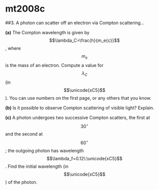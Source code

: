 # mt2008c

##3.
A photon can scatter off an electron via Compton scattering...

**(a)** The Compton wavelength is given by $$\lambda_C=\frac{h}{m_e{c}}$$, where $$m_e$$ is the mass of an electron. Compute a value for $$\lambda_C$$ (in $$\unicode{xC5}$$). You can use numbers on the first page, or any others that you know.

**(b)** Is it possible to observe Compton scattering of visible light? Explain.

**(c)** A photon undergoes two successive Compton scatters, the first at $$30^{\circ}$$ and the second at $$60^{\circ}$$; the outgoing photon has wavelength $$\lambda_f=0.12\:\unicode{xC5}$$. Find the initial wavelength (in $$\unicode{xC5}$$) of the photon.